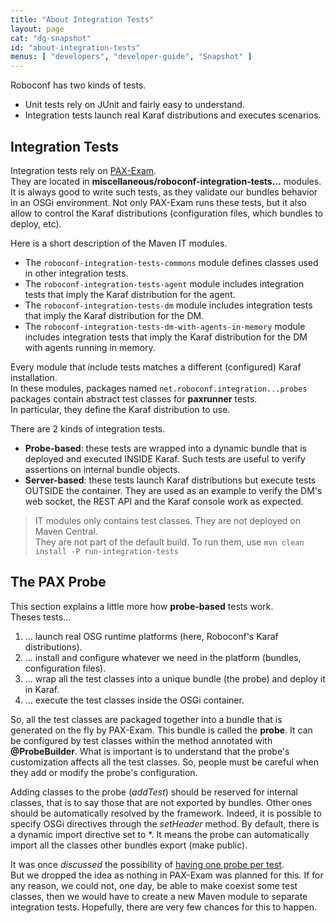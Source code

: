 ```yaml
---
title: "About Integration Tests"
layout: page
cat: "dg-snapshot"
id: "about-integration-tests"
menus: [ "developers", "developer-guide", "Snapshot" ]
---
```


Roboconf has two kinds of tests.
  
* Unit tests rely on JUnit and fairly easy to understand.
* Integration tests launch real Karaf distributions and executes scenarios.


## Integration Tests

Integration tests rely on [PAX-Exam](https://ops4j1.jira.com/wiki/display/PAXEXAM3/Pax+Exam).  
They are located in **miscellaneous/roboconf-integration-tests...** modules. It is always good to write such tests, as they
validate our bundles behavior in an OSGi environment. Not only PAX-Exam runs these tests, but it also allow
to control the Karaf distributions (configuration files, which bundles to deploy, etc).

Here is a short description of the Maven IT modules.

* The `roboconf-integration-tests-commons` module defines classes used in other integration tests.
* The `roboconf-integration-tests-agent` module includes integration tests that imply the Karaf distribution for the agent.
* The `roboconf-integration-tests-dm` module includes integration tests that imply the Karaf distribution for the DM.
* The `roboconf-integration-tests-dm-with-agents-in-memory` module includes integration tests that imply the Karaf distribution for the DM
with agents running in memory.

Every module that include tests matches a different (configured) Karaf installation.  
In these modules, packages named `net.roboconf.integration...probes` packages contain abstract test classes for **paxrunner** tests.  
In particular, they define the Karaf distribution to use.

There are 2 kinds of integration tests.

* **Probe-based**: these tests are wrapped into a dynamic bundle that is deployed and executed INSIDE Karaf.
Such tests are useful to verify assertions on internal bundle objects.
* **Server-based**: these tests launch Karaf distributions but
execute tests OUTSIDE the container. They are used as an example to verify the DM's web socket, the REST API
and the Karaf console work as expected.

> IT modules only contains test classes. They are not deployed on Maven Central.  
> They are not part of the default build. To run them, use `mvn clean install -P run-integration-tests`


## The PAX Probe

This section explains a little more how **probe-based** tests work.  
Theses tests...

1. ... launch real OSG runtime platforms (here, Roboconf's Karaf distributions).
2. ... install and configure whatever we need in the platform (bundles, configuration files).
3. ... wrap all the test classes into a unique bundle (the probe) and deploy it in Karaf.
4. ... execute the test classes inside the OSGi container.

So, all the test classes are packaged together into a bundle that is generated on the fly by PAX-Exam.
This bundle is called the **probe**. It can be configured by test classes within the method annotated
with **@ProbeBuilder**. What is important is to understand that the probe's customization affects all
the test classes. So, people must be careful when they add or modify the probe's configuration.

Adding classes to the probe (*addTest*) should be reserved for internal classes, that is to say those that
are not exported by bundles. Other ones should be automatically resolved by the framework. Indeed, it is
possible to specify OSGi directives through the *setHeader* method. By default, there is a dynamic import
directive set to \*. It means the probe can automatically import all the classes other bundles export (make public). 

It was once *discussed* the possibility of [having one probe per test](https://github.com/roboconf/roboconf-platform/issues/413).  
But we dropped the idea as nothing in PAX-Exam was planned for this. If for any reason, we could not, one day,
be able to make coexist some test classes, then we would have to create a new Maven module to separate integration
tests. Hopefully, there are very few chances for this to happen.
